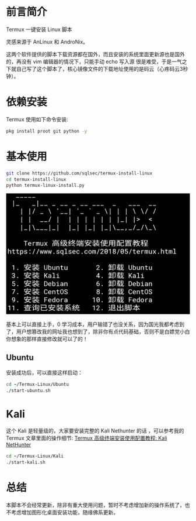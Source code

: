 # 前言简介
Termux 一键安装 Linux 脚本 

灵感来源于 AnLinux 和 AndroNix。

这两个软件提供的脚本下载资源都在国外，而且安装的系统里面更新源也是国外的，再没有 vim 编辑器的情况下，只能手动 echo 写入源 很是难受，于是一气之下就自己写了这个脚本了，核心镜像文件的下载地址使用的是码云（心疼码云3秒钟）。

# 依赖安装

Termux 使用如下命令安装:

```bash
pkg install proot git python -y
```

# 基本使用

```bash
git clone https://github.com/sqlsec/termux-install-linux
cd termux-install-linux
python termux-linux-install.py
```

![](imgs/15876443823741.jpg) 

基本上可以直接上手，0 学习成本，用户输错了也没关系，因为国光我都考虑到了，用户想篡改我的网址我也想到了，除非你有点代码基础，否则不是白嫖党小白你想象的那样直接修改就可以了的！

## Ubuntu

安装成功后，可以直接这样启动：

```bash
cd ~/Termux-Linux/Ubuntu
./start-ubuntu.sh
```

# Kali

这个 Kali 是轻量级的，大家要安装完整的 Kali Nethunter 的话 ，可以参考我的 Termux 文章里面的操作细节: [Termux 高级终端安装使用配置教程: Kali NetHunter](https://www.sqlsec.com/2018/05/termux.html#toc-heading-112)

```bash
cd ~/Termux-Linux/Kali
./start-kali.sh
```



# 总结

本脚本不会经常更新，除非有重大使用问题，暂时不考虑增加新的操作系统了，也不考虑增加图形化桌面安装功能，随缘佛系更新。
